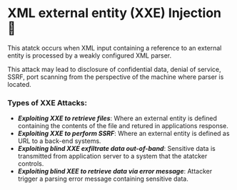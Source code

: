 # XML external entity (XXE) Injection 💉
  This atatck occurs when XML input containing a reference to an external entity is processed by a weakly configured XML parser.

  This attack may lead to disclosure of confidential data, denial of service, SSRF, port scanning from the perspective of the machine where parser is located.

  ### Types of XXE Attacks:
  - ***Exploiting XXE to retrieve files***: Where an external entity is defined containing the contents of the file and retured in applications response.
  - ***Exploiting XXE to perform SSRF***: Where an external entity is defined as URL to a back-end systems.
  - ***Exploiting blind XXE exfiltrate data out-of-band***: Sensitive data is transmitted from application server to a system that the atatcker controls.
  - ***Exploiting blind XEE to retrieve data via error message***: Attacker trigger a parsing error message containing sensitive data.


